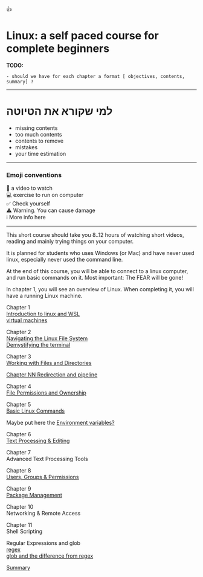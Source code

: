
👍

# Linux: a self paced course for complete beginners

**TODO:**
```
- should we have for each chapter a format [ objectives, contents, summary] ?
```
<hr>


# למי שקורא את הטיוטה
- missing contents
- too much contents
- contents to remove
- mistakes
- your time estimation

----

### Emoji conventions

🎥  a video to watch<br>
💻  exercise to run on computer<br>
✅  Check yourself<br>
⚠️  Warning. You can cause damage<br>
ℹ️  More info here
<hr>

This short course should take you 8..12 hours of watching short videos, reading and mainly trying things on your computer.

It is planned for students who uses Windows (or Mac) and have never used linux, especially never used the command line.

At the end of this course, you will be able to connect to a linux computer, and run basic commands on it. Most important: The FEAR will be gone!

In chapter 1, you will see an overview of Linux. When completing it, you will have a running Linux machine.

Chapter 1<br>
[Introduction to linux and WSL](./01/ch_01.md)<br>
[virtual machines](./01/virtual_machines.md)

Chapter 2<br>
[Navigating the Linux File System](./02/ch_02.md) <br>
[Demystifying the terminal](./02/terminal.md)

Chapter 3<br>
[Working with Files and Directories](./03/ch_03.md)

[Chapter NN Redirection and pipeline](./03/redirection.md)

Chapter 4<br>
[File Permissions and Ownership](./04/ch_04.md)

Chapter 5<br>
[Basic Linux Commands ](./05/ch_05.md)

Maybe put here the [Environment variables?](./02/env_vars.md)

Chapter 6<Br>
[Text Processing & Editing](./06/ch_06.md)

Chapter 7<br>
Advanced Text Processing Tools

Chapter 8<br>
[Users, Groups & Permissions](./08/ch_08.md) 

Chapter 9<br>
[Package Management](./09/ch_09.md)

Chapter 10<br>
Networking & Remote Access

Chapter 11<br>
Shell Scripting


Regular Expressions and glob<br>
[regex](regex/regex.md)<br>
[glob and the difference from regex](regex/glob.md)

[Summary](summary.md)